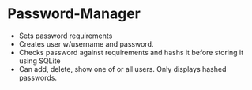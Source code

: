 # Password-Manager
- Sets password requirements 
- Creates user w/username and password. 
- Checks password against requirements and hashs it before storing it using SQLite
- Can add, delete, show one of or all users. Only displays hashed passwords. 
